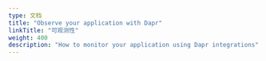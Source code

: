 ```yaml
---
type: 文档
title: "Observe your application with Dapr"
linkTitle: "可观测性"
weight: 400
description: "How to monitor your application using Dapr integrations"
---
```


